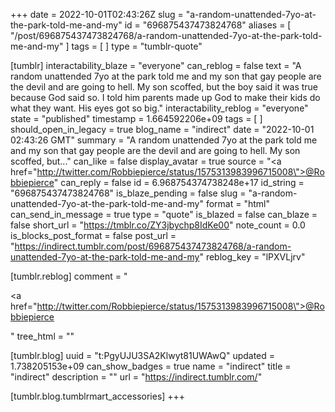 +++
date = 2022-10-01T02:43:26Z
slug = "a-random-unattended-7yo-at-the-park-told-me-and-my"
id = "696875437473824768"
aliases = [ "/post/696875437473824768/a-random-unattended-7yo-at-the-park-told-me-and-my" ]
tags = [ ]
type = "tumblr-quote"

[tumblr]
interactability_blaze = "everyone"
can_reblog = false
text = "A random unattended 7yo at the park told me and my son that gay people are the devil and are going to hell. My son scoffed, but the boy said it was true because God said so. I told him parents made up God to make their kids do what they want. His eyes got so big."
interactability_reblog = "everyone"
state = "published"
timestamp = 1.664592206e+09
tags = [ ]
should_open_in_legacy = true
blog_name = "indirect"
date = "2022-10-01 02:43:26 GMT"
summary = "A random unattended 7yo at the park told me and my son that gay people are the devil and are going to hell. My son scoffed, but..."
can_like = false
display_avatar = true
source = "<a href=\"http://twitter.com/Robbiepierce/status/1575313983996715008\">@Robbiepierce</a>"
can_reply = false
id = 6.968754374738248e+17
id_string = "696875437473824768"
is_blaze_pending = false
slug = "a-random-unattended-7yo-at-the-park-told-me-and-my"
format = "html"
can_send_in_message = true
type = "quote"
is_blazed = false
can_blaze = false
short_url = "https://tmblr.co/ZY3jbychp8IdKe00"
note_count = 0.0
is_blocks_post_format = false
post_url = "https://indirect.tumblr.com/post/696875437473824768/a-random-unattended-7yo-at-the-park-told-me-and-my"
reblog_key = "lPXVLjrv"

[tumblr.reblog]
comment = "<p><a href=\"http://twitter.com/Robbiepierce/status/1575313983996715008\">@Robbiepierce</a></p>"
tree_html = ""

[tumblr.blog]
uuid = "t:PgyUJU3SA2Klwyt81UWAwQ"
updated = 1.738205153e+09
can_show_badges = true
name = "indirect"
title = "indirect"
description = ""
url = "https://indirect.tumblr.com/"

[tumblr.blog.tumblrmart_accessories]
+++
